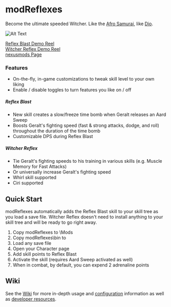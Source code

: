 # modReflexes
Become the ultimate speeded Witcher. Like the [Afro Samurai](https://github.com/cvax/modReflexes/wiki#design-philosophy), like [Dio](https://github.com/cvax/modReflexes/wiki#design-philosophy).

![Alt Text](https://staticdelivery.nexusmods.com/mods/952/images/956-1-1446666411.png)

[Reflex Blast Demo Reel](https://youtu.be/A3YcyHFbWn4)  
[Witcher Reflex Demo Reel](https://youtu.be/0P2KhI6Vdc4)  
[nexusmods Page](http://www.nexusmods.com/witcher3/mods/956?)

### Features

- On-the-fly, in-game customizations to tweak skill level to your own liking
- Enable / disable toggles to turn features you like on / off

##### Reflex Blast

- New skill creates a slow/freeze time bomb when Geralt releases an Aard Sweep
- Boosts Geralt's fighting speed (fast & strong attacks, dodge, and roll) throughout the duration of the time bomb
- Customizable DPS during Reflex Blast

##### Witcher Reflex

- Tie Geralt's fighting speeds to his training in various skills (e.g. Muscle Memory for Fast Attacks)
- Or universally increase Geralt's fighting speed
- Whirl skill supported
- Ciri supported




## Quick Start

modReflexes automatically adds the Reflex Blast skill to your skill tree as you load a save file. Witcher Reflex doesn't need to install anything to your skill tree and will be ready to go right away.  

1. Copy modReflexes to <Witcher3>\Mods
2. Copy modReflexes\bin to <Witcher3>
3. Load any save file  
4. Open your Character page  
5. Add skill points to Reflex Blast  
6. Activate the skill (requires Aard Sweep activated as well)  
7. When in combat, by default, you can expend 2 adrenaline points



## Wiki

See the [Wiki](https://github.com/cvax/modReflexes/wiki) for more in-depth usage and [configuration](https://github.com/cvax/modReflexes/wiki/Preset-Options) information as well as [developer resources](https://github.com/cvax/modReflexes/wiki/Developer-Resources).
